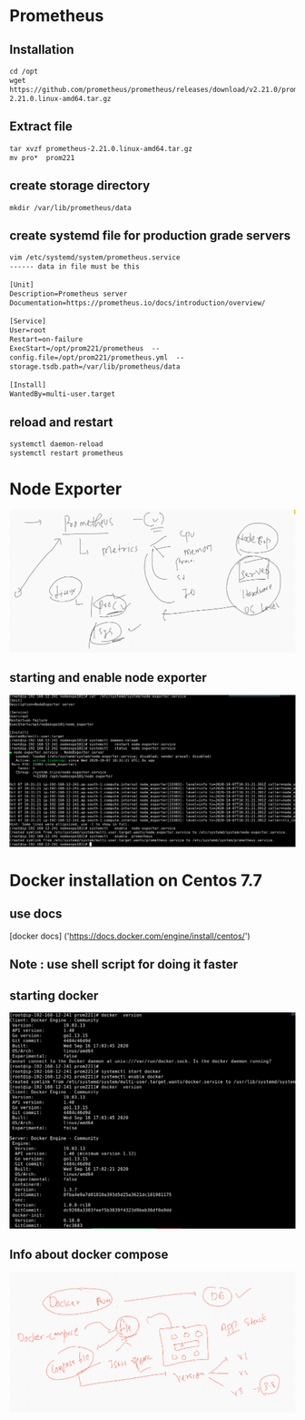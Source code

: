 #  Prometheus 

## Installation 

```
cd /opt
wget https://github.com/prometheus/prometheus/releases/download/v2.21.0/prometheus-2.21.0.linux-amd64.tar.gz

```

## Extract file 

```
tar xvzf prometheus-2.21.0.linux-amd64.tar.gz
mv pro*  prom221

```

## create storage directory 

```
mkdir /var/lib/prometheus/data
```

## create systemd file for production grade servers

```
vim /etc/systemd/system/prometheus.service
------ data in file must be this 

[Unit]
Description=Prometheus server 
Documentation=https://prometheus.io/docs/introduction/overview/

[Service]
User=root
Restart=on-failure
ExecStart=/opt/prom221/prometheus  --config.file=/opt/prom221/prometheus.yml  --storage.tsdb.path=/var/lib/prometheus/data

[Install]
WantedBy=multi-user.target

```

## reload and restart 

```
systemctl daemon-reload
systemctl restart prometheus

```

# Node Exporter 

<img src="node.png">

## starting and enable node exporter

<img src="nodestart.png">


# Docker installation on Centos 7.7

## use docs

[docker docs] ('https://docs.docker.com/engine/install/centos/')

## Note : use shell script for doing it faster 

## starting docker 

<img src="docker.png">

## Info about docker compose 

<img src="compose.png">

